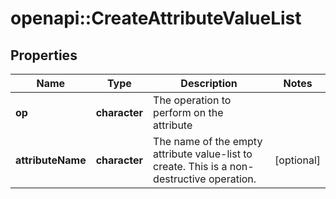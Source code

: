 # openapi::CreateAttributeValueList


## Properties
Name | Type | Description | Notes
------------ | ------------- | ------------- | -------------
**op** | **character** | The operation to perform on the attribute | 
**attributeName** | **character** | The name of the empty attribute value-list to create. This is a non-destructive operation. | [optional] 


